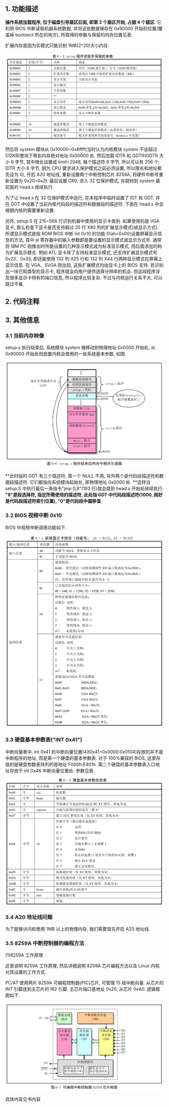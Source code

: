 ## 1. 功能描述

**操作系统加载程序, 位于磁盘引导扇区后面, 即第 2 个扇区开始, 占据 4 个扇区**. 它利用 BIOS 中断读取机器系统数据, 并将这些数据保存在 0x90000 开始的位置(覆盖掉 bootsect 所在的地方), 所取得的参数与保留的内存位置见表.

扩展内存是因为实模式只能识别 1MB(2\^20)大小内存.

![config](images/5.png)

然后将 system 模块从 0x10000\~0x8ffff(当时认为内核模块 system 不会超过 512KB)整块下移到内存绝对地址 0x00000 处. 然后加载 IDTR 和 GDTR(GDTR 大小 6 字节, 其中限长设置成 limit=2048, 每个描述符 8 字节, 所以可以有 256 个; IDTR 大小 6 字节, 因为 CPU 要求进入保护模式之前必须设置, 所以限长和地址都先设为 0), 开启 A20 地址线, 重新设置两个中断控制芯片 8259A, 将硬件中断号重新设置为 0x20\~0x2f. 最后设置 CR0, 进入 32 位保护模式, 并跳转到 system 最前面的 head.s 继续执行.

为了让 head.s 在 32 位保护模式中运行, 在本程序中临时设置了 IDT 和 GDT, 并在 GDT 中设置了当前内核代码段的描述符和数据段的描述符. 下面在 head.s 中会根据内核的需要重新设置.

另外, setup.S 在 215\~566 行识别机器中使用的显示卡类别. 如果使用的是 VGA 显卡, 那么检查下显卡是否支持超过 25 行 X80 列的扩展显示模式(或显示方式). 所谓显示模式是指 ROM BIOS 中断 int 0x10 的功能 0(ah=0x00)设置屏幕显示信息的方法, 其中 al 寄存器中的输入参数即是要设置的显示模式或显示方式号. 通常将 IBM PC 刚推出时所能设置的几种显示模式成为标准显示模式, 而后面添加的称为扩展显示模式. 例如 ATL 显卡除了支持标准显示模式, 还支持扩展显示模式号 0x23、0x33, 即还能使用 132 列 X25 行和 132 列 X44 行两种显示模式在屏幕上显示信息. 在 VGA、SVGA 刚出现, 这些扩展模式均由显卡上的 BIOS 支持. 若识别出一块已知类型的显示卡, 程序就会向用户提供选择分辨率的机会. 但这段程序涉及很多显示卡特有的端口信息, 所以程序比较复杂. 不过与内核运行关系不大, 可以跳过不看.

## 2. 代码注释



## 3. 其他信息

### 3.1 当前内存映像

setup.s 执行结束后, 系统模块 system 被移动到物理地址 0x0000 开始处, 从 0x90000 开始处则放置内核会使用的一些系统基本参数, 如图.

![config](images/6.png)

**此时临时 GDT 有三个描述符, 第一个 NULL 不用, 另外两个是代码段描述符和数据段描述符. 它们都指向系统模块起始处, 即物理地址 0x0000 处. **这样当 setup.S 中执行最后一条指令"jmp 0,8"(193 行)就会跳到 head.s 开始处继续执行. **"8"是段选择符, 指定所需使用的描述符, 此处指 GDT 中代码段描述符(1000, 刚好是代码段描述符索引位置), "0"是代码段中偏移值**.

### 3.2 BIOS 视频中断 0x10

BIOS 中视频中断调用功能如下.

![config](images/7.png)

### 3.3 硬盘基本参数表("INT 0x41")

中断向量表中, int 0x41 的中断向量位置(4X0x41=0x0000:0x0104)存放的并不是中断程序的地址, 而是第一个硬盘的基本参数表. 对于 100%兼容的 BIOS, 这里存放的是硬盘参数表阵列的首地址 F000h:E401h. 第二个硬盘的基本参数表入口地址存放于 int 0x46 中断向量位置处. 参数见表.

![config](images/8.png)

### 3.4 A20 地址线问题

为了能够访问和使用 1MB 以上的物理内存, 我们需要首先开启 A20 地址线.

### 3.5 8259A 中断控制器的编程方法

(1)8259A 工作原理

这里说明 8259A 工作原理, 然后详细说明 8259A 芯片编程方法以及 Linux 内核对其设置的工作方式.

PC/AT 使用两片 8259A 可编程控制器(PIC)芯片, 可管理 15 级中断向量. 从芯片的 INT 引脚连到主芯片的 IR2 引脚. 主芯片端口基地址 0x20, 从芯片 0xA0. 逻辑框图如下.

![config](images/9.png)

具体内容见书内容

